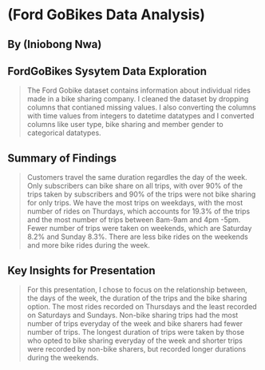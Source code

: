 # (Ford GoBikes Data Analysis)
## By (Iniobong Nwa)


## FordGoBikes Sysytem Data Exploration

>The Ford Gobike dataset contains information about individual rides made in a bike sharing company. I cleaned the dataset by dropping columns that contianed missing values. I also converting the columns with time values from integers to datetime datatypes and I converted columns like user type, bike sharing and member gender to categorical datatypes.


## Summary of Findings

> Customers travel the same duration regardles the day of the week. Only subscribers can bike share on all trips, with over 90% of the trips taken by subscribers and 90% of the trips were not bike sharing for only trips. We have the most trips on weekdays, with the most number of rides on Thurdays, which accounts for 19.3% of the trips and the most number of trips between 8am-9am and 4pm -5pm. Fewer number of trips were taken on weekends,  which are Saturday 8.2% and Sunday 8.3%. 
There are less bike rides on the weekends and more bike rides during the week.



## Key Insights for Presentation

> For this presentation, I chose to focus on the relationship between, the days of the week, the duration of the trips and the bike sharing option.
The most rides recorded on Thursdays and the least recorded on Saturdays and Sundays.  Non-bike sharing trips had the most number of trips everyday of the week and bike sharers had fewer number of trips. The longest duration of trips were taken by those who opted to bike sharing everyday of the week and shorter trips were recorded by non-bike sharers, but recorded longer durations during the weekends.
